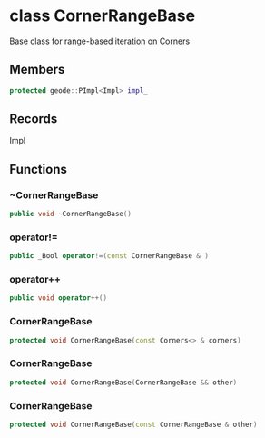 # class CornerRangeBase


 Base class for range-based iteration on Corners



## Members

```cpp
protected geode::PImpl<Impl> impl_
```



## Records

Impl



## Functions

### ~CornerRangeBase

```cpp
public void ~CornerRangeBase()
```


### operator!=

```cpp
public _Bool operator!=(const CornerRangeBase & )
```


### operator++

```cpp
public void operator++()
```


### CornerRangeBase

```cpp
protected void CornerRangeBase(const Corners<> & corners)
```


### CornerRangeBase

```cpp
protected void CornerRangeBase(CornerRangeBase && other)
```


### CornerRangeBase

```cpp
protected void CornerRangeBase(const CornerRangeBase & other)
```




